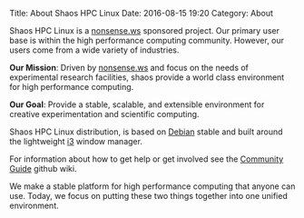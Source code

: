 Title: About Shaos HPC Linux
Date: 2016-08-15 19:20
Category: About

Shaos HPC Linux is a [nonsense.ws](https://nonsense.ws) sponsored project. Our primary user base is within the high performance computing community. However, our users come from a wide variety of industries.

**Our Mission**: Driven by [nonsense.ws](https://nonsense.ws) and focus on the needs of experimental research facilities, shaos provide a world class environment for high performance computing.

**Our Goal**: Provide a stable, scalable, and extensible environment for creative experimentation and scientific computing.

Shaos HPC Linux distribution, is based on [Debian](https://www.debian.org/) stable and built around the lightweight [i3](https://i3wm.org/docs/) window manager.

For information about how to get help or get involved see the [Community Guide](https://github.com/nonsensews/guide) github wiki.

We make a stable platform for high performance computing that anyone can use. Today, we focus on putting these two things together into one unified environment.
